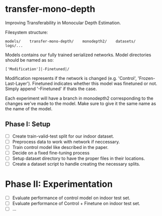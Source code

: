 # transfer-mono-depth
Improving Transferability in Monocular Depth Estimation.



Filesystem structure:

```models/    transfer-mono-depth/    monodepth2/    datasets/    logs/...```

Models contains our fully trained serialized networks. Model directories should be named as so:

```['Modification']|-Finetuned|/```

Modification represents if the network is changed (e.g. 'Control', 'Frozen-Last-Layer').
Finetuned indicates whether this model was finetuned or not. Simply append '-Finetuned' if thats the case.

Each experiment will have a branch in monodepth2 corresponding to the changes we've made to the model. Make sure to give it the same name as the name of the model.


## Phase I: Setup

- [ ] Create train-valid-test split for our indoor dataset.
- [ ] Preprocess data to work with network if neccessary.
- [ ] Train control model like described in the paper.
- [ ] Decide on a fixed fine-tuning process
- [ ] Setup dataset directory to have the proper files in their locations.
- [ ] Create a dataset script to handle creating the necessary splits.

# Phase II: Experimentation

- [ ] Evaluate performance of control model on indoor test set.
- [ ] Evaluate performance of Control + Finetune on indoor test set.
- [ ] ...